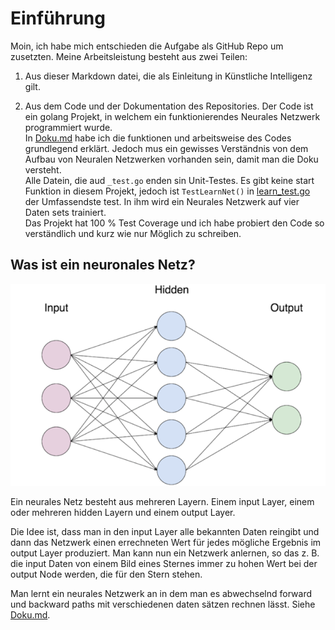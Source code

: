 
# Einführung
Moin, ich habe mich entschieden die Aufgabe als GitHub Repo um zusetzten.
Meine Arbeitsleistung besteht aus zwei Teilen:
1. Aus dieser Markdown datei, die als Einleitung in Künstliche Intelligenz gilt.
   

2. Aus dem Code und der Dokumentation des Repositories. 
   Der Code ist ein golang Projekt, in welchem ein funktionierendes Neurales Netzwerk programmiert wurde.  
   In [Doku.md](Doku.md) habe ich die funktionen und arbeitsweise des Codes grundlegend erklärt. 
   Jedoch mus ein gewisses Verständnis von dem Aufbau von Neuralen Netzwerken vorhanden sein, 
   damit man die Doku versteht.  
   Alle Datein, die aud `_test.go` enden sin Unit-Testes. 
   Es gibt keine start Funktion in diesem Projekt, jedoch ist `TestLearnNet()` in [learn_test.go](learn_test.go) der Umfassendste test.
   In ihm wird ein Neurales Netzwerk auf vier Daten sets trainiert.  
   Das Projekt hat 100 % Test Coverage und ich habe probiert den Code so verständlich und kurz wie nur Möglich zu schreiben.
   
## Was ist ein neuronales Netz?
   
![img.png](readmeImages/img.png)

Ein neurales Netz besteht aus mehreren Layern. 
Einem input Layer, einem oder mehreren hidden Layern und einem output Layer.  

Die Idee ist, dass man in den input Layer alle bekannten Daten reingibt 
und dann das Netzwerk einen errechneten Wert für jedes mögliche Ergebnis im output Layer produziert.
Man kann nun ein Netzwerk anlernen, so das z. B. die input Daten von einem Bild eines Sternes immer zu hohen Wert bei der
output Node werden, die für den Stern stehen.  

Man lernt ein neurales Netzwerk an in dem man es abwechselnd forward und backward paths mit verschiedenen daten sätzen rechnen lässt.
Siehe [Doku.md](Doku.md).